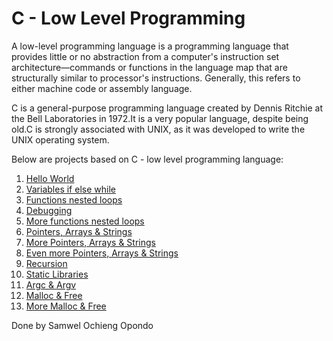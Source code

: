 <h1> C - Low Level Programming </h1>
<p> A low-level programming language is a programming language that provides little or no abstraction from a computer's instruction set architecture—commands or functions in the language map that are structurally similar to processor's instructions. Generally, this refers to either machine code or assembly language.</p>
<p> C is a general-purpose programming language created by Dennis Ritchie at the Bell Laboratories in 1972.It is a very popular language, despite being old.C is strongly associated with UNIX, as it was developed to write the UNIX operating system.</p>
<p> Below are projects based on C - low level programming language: </p>
<ol>
<li> <a href = "https://github.com/samwelopondo/alx-low_level_programming/tree/main/0x00-hello_world"> Hello World </a> </li>
<li> <a href = "https://github.com/samwelopondo/alx-low_level_programming/tree/main/0x01-variables_if_else_while"> Variables if else while </a> </li>
<li> <a href = "https://github.com/samwelopondo/alx-low_level_programming/tree/main/0x02-functions_nested_loops"> Functions nested loops </a></li>
<li> <a href = "https://github.com/samwelopondo/alx-low_level_programming/tree/main/0x03-debugging"> Debugging </a> </li>
<li> <a href = "https://github.com/samwelopondo/alx-low_level_programming/tree/main/0x04-more_functions_nested_loops"> More functions nested loops </a> </li>
<li> <a href = "https://github.com/samwelopondo/alx-low_level_programming/tree/test/0x05-pointers_arrays_strings"> Pointers, Arrays & Strings </a> </li>
<li> <a href = "https://github.com/samwelopondo/alx-low_level_programming/tree/test/0x06-pointers_arrays_strings"> More Pointers, Arrays & Strings </a> </li>
<li> <a href = "https://github.com/samwelopondo/alx-low_level_programming/tree/test/0x07-pointers_arrays_strings"> Even more Pointers, Arrays & Strings </a> </li>
<li> <a href = "https://github.com/samwelopondo/alx-low_level_programming/tree/test/0x08-recursion"> Recursion  </a> </li>
<li> <a href = "https://github.com/samwelopondo/alx-low_level_programming/tree/test/0x09-static_libraries"> Static Libraries </a> </li>
<li> <a href = "https://github.com/samwelopondo/alx-low_level_programming/tree/test/0x0A-argc_argv"> Argc & Argv </a> </li>
<li> <a href = "https://github.com/samwelopondo/alx-low_level_programming/tree/test/0x0B-malloc_free"> Malloc & Free </a> </li>
<li> <a href = "https://github.com/samwelopondo/alx-low_level_programming/tree/test/0x0C-more_malloc_free"> More Malloc & Free </a> </li>
</ol>
Done by Samwel Ochieng Opondo
